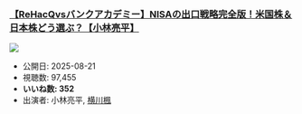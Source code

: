 ### [【ReHacQvsバンクアカデミー】NISAの出口戦略完全版！米国株＆日本株どう選ぶ？【小林亮平】](https://www.youtube.com/watch?v=3MeO6NcrJEk)
[![](https://img.youtube.com/vi/3MeO6NcrJEk/sddefault.jpg)](https://www.youtube.com/watch?v=3MeO6NcrJEk)
-   公開日: 2025-08-21
-   視聴数: 97,455
-   **いいね数: 352**
-   出演者: 小林亮平, [横川楓](/rehacq_fan/people/横川楓 "wikilink")
